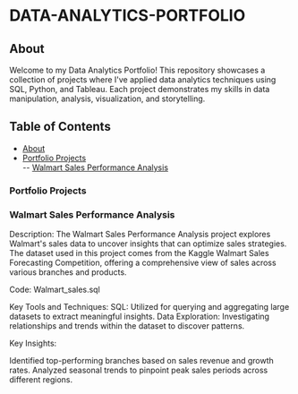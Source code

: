 # DATA-ANALYTICS-PORTFOLIO

## About

Welcome to my Data Analytics Portfolio! This repository showcases a collection of projects where I've applied data analytics techniques using SQL, Python, and Tableau. Each project demonstrates my skills in data manipulation, analysis, visualization, and storytelling.

## Table of Contents

- [About](#About)  
- [Portfolio Projects](#Portfolio-Projects)  
-- [Walmart Sales Performance Analysis](#walmart-sales-performance-analysis)

### Portfolio Projects

### Walmart Sales Performance Analysis
Description: The Walmart Sales Performance Analysis project explores Walmart's sales data to uncover insights that can optimize sales strategies. The dataset used in this project comes from the Kaggle Walmart Sales Forecasting Competition, offering a comprehensive view of sales across various branches and products.

Code: Walmart_sales.sql

Key Tools and Techniques:
SQL: Utilized for querying and aggregating large datasets to extract meaningful insights.
Data Exploration: Investigating relationships and trends within the dataset to discover patterns.

Key Insights:

Identified top-performing branches based on sales revenue and growth rates.
Analyzed seasonal trends to pinpoint peak sales periods across different regions.


